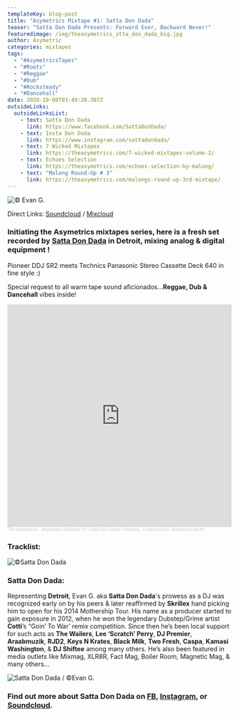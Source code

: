 ```yaml
---
templateKey: blog-post
title: "Asymetrics Mixtape #1: Satta Don Dada"
teaser: "Satta Don Dada Presents: Forward Ever, Backward Never!"
featuredimage: /img/theasymetrics_stta_don_dada_big.jpg
author: Asymetric
categories: mixtapes
tags:
  - "#AsymetricsTapes"
  - "#Roots"
  - "#Reggae"
  - "#Dub"
  - "#Rocksteady"
  - "#Dancehall"
date: 2020-10-08T03:49:20.307Z
outsideLinks:
  outsideLinksList:
    - text: Satta Don Dada
      link: https://www.facebook.com/SattaDonDada/
    - text: Insta Don Dada
      link: https://www.instagram.com/sattadondada/
    - text: 7 Wicked Mixtapes
      link: https://theasymetrics.com/7-wicked-mixtapes-volume-2/
    - text: Echoes Selection
      link: https://theasymetrics.com/echoes-selection-by-malong/
    - text: "Malong Round-Up # 3"
      link: https://theasymetrics.com/malongs-round-up-3rd-mixtape/
---
```

![](/img/theasymetrics_stta_don_dada_small.jpg "© Evan G.")

Direct Links: [Soundcloud](https://soundcloud.com/the-asymetrics/asymetrics-mixtape-1-satta-don-dada-presentsforward-ever-backward-never) / [Mixcloud](https://www.mixcloud.com/The_Asymetrics/asymetrics-mixtape-1/)

### Initiating the Asymetrics mixtapes series, here is a fresh set recorded by [Satta Don Dada](https://www.facebook.com/SattaDonDada/) in Detroit, mixing analog & digital equipment !

Pioneer DDJ SR2 meets Technics Panasonic Stereo Cassette Deck 640 in fine style :)

Special request to all warm tape sound aficionados...**Reggae, Dub & Dancehall** vibes inside!

<iframe width="100%" height="500" scrolling="no" frameborder="no" allow="autoplay" src="https://w.soundcloud.com/player/?url=https%3A//api.soundcloud.com/tracks/906901999&color=%23ff5500&auto_play=false&hide_related=false&show_comments=true&show_user=true&show_reposts=false&show_teaser=true&visual=true"></iframe><div style="font-size: 10px; color: #cccccc;line-break: anywhere;word-break: normal;overflow: hidden;white-space: nowrap;text-overflow: ellipsis; font-family: Interstate,Lucida Grande,Lucida Sans Unicode,Lucida Sans,Garuda,Verdana,Tahoma,sans-serif;font-weight: 100;"><a href="https://soundcloud.com/the-asymetrics" title="The Asymetrics" target="_blank" style="color: #cccccc; text-decoration: none;">The Asymetrics</a> · <a href="https://soundcloud.com/the-asymetrics/asymetrics-mixtape-1-satta-don-dada-presentsforward-ever-backward-never" title="Asymetrics Mixtape #1: Satta Don Dada Presents...Forward Ever, Backward Never" target="_blank" style="color: #cccccc; text-decoration: none;">Asymetrics Mixtape #1: Satta Don Dada Presents...Forward Ever, Backward Never</a></div>

### Tracklist:

![](/img/back.jpg "©Satta Don Dada")

### Satta Don Dada:

Representing **Detroit**, Evan G. aka **Satta Don Dada**'s prowess as a DJ was recognized early on by his peers & later reaffirmed by **Skrillex** hand picking him to open for his 2014 Mothership Tour. His name as a producer started to gain exposure in 2012, when he won the legendary Dubstep/Grime artist **Cotti**’s “Goin’ To War’ remix competition. Since then he’s been local support for such acts as **The Wailers**, **Lee ‘Scratch’ Perry**, **DJ Premier**, **Araabmuzik**, **RJD2**, **Keys N Krates**, **Black Milk**, **Two Fresh**, **Caspa**, **Kamasi Washington**, & **DJ Shiftee** among many others. He’s also been featured in media outlets like Mixmag, XLR8R, Fact Mag, Boiler Room, Magnetic Mag, & many others...

![](/img/2020_promo.jpeg "Satta Don Dada / ©Evan G.")

### Find out more about Satta Don Dada on [FB](https://www.facebook.com/SattaDonDada/), [Instagram](https://www.instagram.com/sattadondada/), or [Soundcloud](https://soundcloud.com/satta-don-dada).
